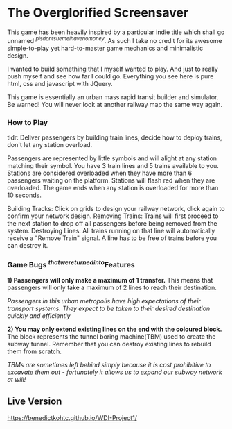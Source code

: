 # The Overglorified Screensaver

This game has been heavily inspired by a particular indie title which shall go unnamed <sup>*plsdontsuemeIhavenomoney*</sup>. As such I take no credit for its awesome simple-to-play yet hard-to-master game mechanics and minimalistic design.

I wanted to build something that I myself wanted to play. And just to really push myself and see how far I could go. Everything you see here is pure html, css and javascript with JQuery.

This game is essentially an urban mass rapid transit builder and simulator. Be warned! You will never look at another railway map the same way again.

### How to Play

tldr: Deliver passengers by building train lines, decide how to deploy trains, don't let any station overload.

Passengers are represented by little symbols and will alight at any station matching their symbol.
You have 3 train lines and 5 trains available to you.
Stations are considered overloaded when they have more than 6 passengers waiting on the platform.
Stations will flash red when they are overloaded.
The game ends when any station is overloaded for more than 10 seconds.

Building Tracks: Click on grids to design your railway network, click again to confirm your network design.
Removing Trains: Trains will first proceed to the next station to drop off all passengers before being removed from the system.
Destroying Lines: All trains running on that line will automatically receive a "Remove Train" signal. A line has to be free of trains before you can destroy it.

### Game Bugs <sup>*thatwereturnedinto*</sup>Features
**1) Passengers will only make a maximum of 1 transfer.**
This means that passengers will only take a maximum of 2 lines to reach their destination.

*Passengers in this urban metropolis have high expectations of their transport systems. They expect to be taken to their desired destination quickly and efficiently*

**2) You may only extend existing lines on the end with the coloured block.**
The block represents the tunnel boring machine(TBM) used to create the subway tunnel. Remember that you can destroy existing lines to rebuild them from scratch.

*TBMs are sometimes left behind simply because it is cost prohibitive to excavate them out - fortunately it allows us to expand our subway network at will!*

## Live Version

https://benedictkohtc.github.io/WDI-Project1/

